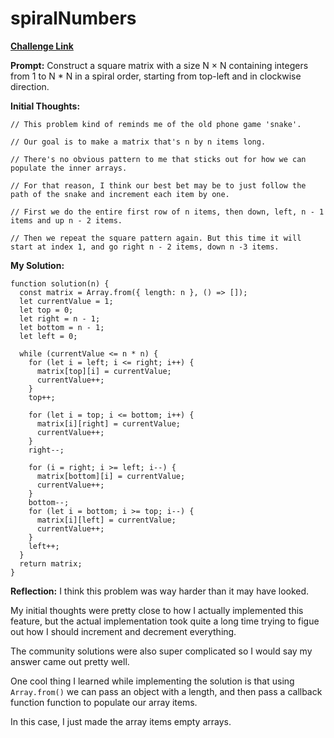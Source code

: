 # spiralNumbers

[**Challenge Link**](https://app.codesignal.com/arcade/intro/level-12/uRWu6K8E7uLi3Qtvx)

**Prompt:** Construct a square matrix with a size N × N containing integers from 1 to N \* N in a spiral order, starting from top-left and in clockwise direction.

**Initial Thoughts:**

```
// This problem kind of reminds me of the old phone game 'snake'.

// Our goal is to make a matrix that's n by n items long.

// There's no obvious pattern to me that sticks out for how we can populate the inner arrays.

// For that reason, I think our best bet may be to just follow the path of the snake and increment each item by one.

// First we do the entire first row of n items, then down, left, n - 1 items and up n - 2 items.

// Then we repeat the square pattern again. But this time it will start at index 1, and go right n - 2 items, down n -3 items.
```

**My Solution:**

```
function solution(n) {
  const matrix = Array.from({ length: n }, () => []);
  let currentValue = 1;
  let top = 0;
  let right = n - 1;
  let bottom = n - 1;
  let left = 0;

  while (currentValue <= n * n) {
    for (let i = left; i <= right; i++) {
      matrix[top][i] = currentValue;
      currentValue++;
    }
    top++;

    for (let i = top; i <= bottom; i++) {
      matrix[i][right] = currentValue;
      currentValue++;
    }
    right--;

    for (i = right; i >= left; i--) {
      matrix[bottom][i] = currentValue;
      currentValue++;
    }
    bottom--;
    for (let i = bottom; i >= top; i--) {
      matrix[i][left] = currentValue;
      currentValue++;
    }
    left++;
  }
  return matrix;
}
```

**Reflection:** I think this problem was way harder than it may have looked.

My initial thoughts were pretty close to how I actually implemented this feature, but the actual implementation took quite a long time trying to figue out how I should increment and decrement everything.

The community solutions were also super complicated so I would say my answer came out pretty well.

One cool thing I learned while implementing the solution is that using `Array.from()` we can pass an object with a length, and then pass a callback function function to populate our array items.

In this case, I just made the array items empty arrays.
